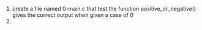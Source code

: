 1. create a file named 0-main.c that test the function positive_or_negative() gives the correct output when given a case of 0
2. 
